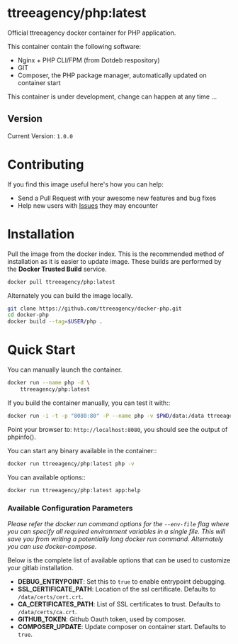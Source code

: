 # ttreeagency/php:latest

Official ttreeagency docker container for PHP application.

This container contain the following software:

- Nginx + PHP CLI/FPM (from Dotdeb respository)
- GIT
- Composer, the PHP package manager, automatically updated on container start

This container is under development, change can happen at any time ...

## Version

Current Version: `1.0.0`

# Contributing

If you find this image useful here's how you can help:

- Send a Pull Request with your awesome new features and bug fixes
- Help new users with [Issues](https://github.com/ttreeagency/docker-php/issues) they may encounter

# Installation

Pull the image from the docker index. This is the recommended method of installation as it is easier to update image. These builds are performed by the **Docker Trusted Build** service.

```bash
docker pull ttreeagency/php:latest
```
Alternately you can build the image locally.

```bash
git clone https://github.com/ttreeagency/docker-php.git
cd docker-php
docker build --tag=$USER/php .
```

# Quick Start

You can manually launch the container.

```bash
docker run --name php -d \
    ttreeagency/php:latest
```

If you build the container manually, you can test it with::

```bash
docker run -i -t -p "8080:80" -P --name php -v $PWD/data:/data ttreeagency/php
```

Point your browser to: ```http://localhost:8080```, you should see the output of phpinfo().

You can start any binary available in the container::

```bash
docker run ttreeagency/php:latest php -v
```

You can available options::

```bash
docker run ttreeagency/php:latest app:help
```

### Available Configuration Parameters

*Please refer the docker run command options for the `--env-file` flag where you can specify all required environment variables in a single file. This will save you from writing a potentially long docker run command. Alternately you can use docker-compose.*

Below is the complete list of available options that can be used to customize your gitlab installation.

- **DEBUG_ENTRYPOINT**: Set this to `true` to enable entrypoint debugging.
- **SSL_CERTIFICATE_PATH**: Location of the ssl certificate. Defaults to `/data/certs/cert.crt`.
- **CA_CERTIFICATES_PATH**: List of SSL certificates to trust. Defaults to `/data/certs/ca.crt`.
- **GITHUB_TOKEN**: Github Oauth token, used by composer.
- **COMPOSER_UPDATE**: Update composer on container start. Defaults to `true`.
